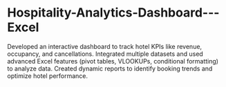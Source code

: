 # Hospitality-Analytics-Dashboard---Excel
Developed an interactive dashboard to track hotel KPIs like revenue, occupancy, and cancellations. Integrated multiple datasets and used advanced Excel features (pivot tables, VLOOKUPs, conditional formatting) to analyze data. Created dynamic reports to identify booking trends and optimize hotel performance.
